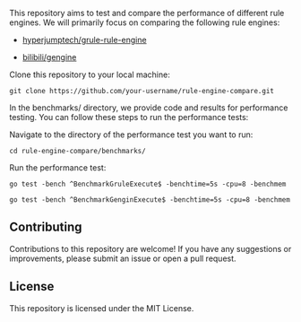 This repository aims to test and compare the performance of different rule engines. We will primarily focus on comparing the following rule engines:

- [hyperjumptech/grule-rule-engine](https://github.com/hyperjumptech/grule-rule-engine)

- [bilibili/gengine](https://github.com/cookedsteak/gengine)



Clone this repository to your local machine:

```
git clone https://github.com/your-username/rule-engine-compare.git
```

In the benchmarks/ directory, we provide code and results for performance testing. You can follow these steps to run the performance tests:


Navigate to the directory of the performance test you want to run:

```
cd rule-engine-compare/benchmarks/
```

Run the performance test:
```
go test -bench ^BenchmarkGruleExecute$ -benchtime=5s -cpu=8 -benchmem

go test -bench ^BenchmarkGenginExecute$ -benchtime=5s -cpu=8 -benchmem
```

## Contributing
Contributions to this repository are welcome! If you have any suggestions or improvements, please submit an issue or open a pull request.


## License
This repository is licensed under the MIT License.
